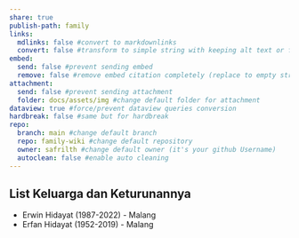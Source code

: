 ```yaml
---
share: true
publish-path: family
links:
  mdlinks: false #convert to markdownlinks 
  convert: false #transform to simple string with keeping alt text or file name/ title (it removes the  or []())
embed:
  send: false #prevent sending embed
  remove: false #remove embed citation completely (replace to empty string the ![[]] or ![]())
attachment: 
  send: false #prevent sending attachment
  folder: docs/assets/img #change default folder for attachment
dataview: true #force/prevent dataview queries conversion
hardbreak: false #same but for hardbreak
repo:
  branch: main #change default branch 
  repo: family-wiki #change default repository
  owner: safrilth #change default owner (it's your github Username)
  autoclean: false #enable auto cleaning
---
```


## List Keluarga dan Keturunannya
- Erwin Hidayat (1987-2022) - Malang
- Erfan Hidayat (1952-2019) - Malang

